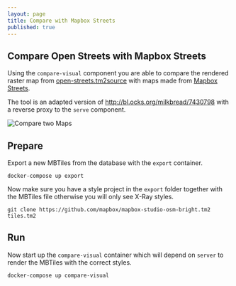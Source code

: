 ```yaml
---
layout: page
title: Compare with Mapbox Streets
published: true
---
```


## Compare Open Streets with Mapbox Streets

Using the `compare-visual` component you are able to compare the
rendered raster map from [open-streets.tm2source](https://github.com/geometalab/open-streets.tm2source)
with maps made from [Mapbox Streets](https://www.mapbox.com/developers/vector-tiles/mapbox-streets-v5).

The tool is an adapted version of http://bl.ocks.org/milkbread/7430798 with a reverse proxy to
the `serve` component.

![Compare two Maps](/media/compare-two-maps.gif)

## Prepare

Export a new MBTiles from the database with the `export` container.

```
docker-compose up export
```

Now make sure you have a style project in the `export` folder together with the MBTiles
file otherwise you will only see X-Ray styles.

```
git clone https://github.com/mapbox/mapbox-studio-osm-bright.tm2 tiles.tm2
```

## Run

Now start up the `compare-visual` container which will depend on `server` to render
the MBTiles with the correct styles.

```
docker-compose up compare-visual
```
